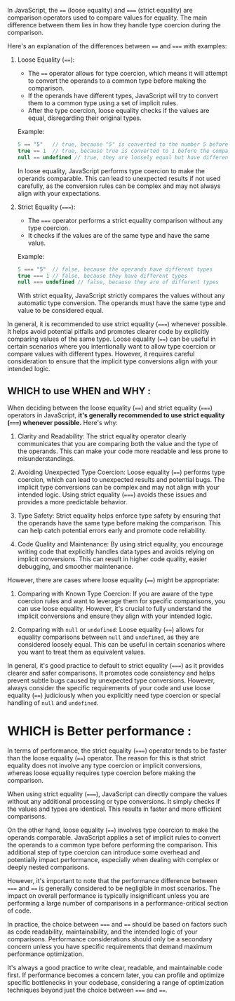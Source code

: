 In JavaScript, the `==` (loose equality) and `===` (strict equality) are comparison operators used to compare values for equality. The main difference between them lies in how they handle type coercion during the comparison.

Here's an explanation of the differences between `==` and `===` with examples:

1. Loose Equality (`==`):
   - The `==` operator allows for type coercion, which means it will attempt to convert the operands to a common type before making the comparison.
   - If the operands have different types, JavaScript will try to convert them to a common type using a set of implicit rules.
   - After the type coercion, loose equality checks if the values are equal, disregarding their original types.
   
   Example:
   ```javascript
   5 == "5"   // true, because "5" is converted to the number 5 before the comparison
   true == 1  // true, because true is converted to 1 before the comparison
   null == undefined // true, they are loosely equal but have different types
   ```
   
   In loose equality, JavaScript performs type coercion to make the operands comparable. This can lead to unexpected results if not used carefully, as the conversion rules can be complex and may not always align with your expectations.

2. Strict Equality (`===`):
   - The `===` operator performs a strict equality comparison without any type coercion.
   - It checks if the values are of the same type and have the same value.
   
   Example:
   ```javascript
   5 === "5"  // false, because the operands have different types
   true === 1 // false, because they have different types
   null === undefined // false, because they are of different types
   ```
   
   With strict equality, JavaScript strictly compares the values without any automatic type conversion. The operands must have the same type and value to be considered equal.
   
In general, it is recommended to use strict equality (`===`) whenever possible. It helps avoid potential pitfalls and promotes clearer code by explicitly comparing values of the same type. Loose equality (`==`) can be useful in certain scenarios where you intentionally want to allow type coercion or compare values with different types. However, it requires careful consideration to ensure that the implicit type conversions align with your intended logic.



## WHICH to use WHEN and WHY :
When deciding between the loose equality (`==`) and strict equality (`===`) operators in JavaScript, **it's generally recommended to use strict equality (`===`) whenever possible.** Here's why:

1. Clarity and Readability: The strict equality operator clearly communicates that you are comparing both the value and the type of the operands. This can make your code more readable and less prone to misunderstandings.

2. Avoiding Unexpected Type Coercion: Loose equality (`==`) performs type coercion, which can lead to unexpected results and potential bugs. The implicit type conversions can be complex and may not align with your intended logic. Using strict equality (`===`) avoids these issues and provides a more predictable behavior.

3. Type Safety: Strict equality helps enforce type safety by ensuring that the operands have the same type before making the comparison. This can help catch potential errors early and promote code reliability.

4. Code Quality and Maintenance: By using strict equality, you encourage writing code that explicitly handles data types and avoids relying on implicit conversions. This can result in higher code quality, easier debugging, and smoother maintenance.

However, there are cases where loose equality (`==`) might be appropriate:

1. Comparing with Known Type Coercion: If you are aware of the type coercion rules and want to leverage them for specific comparisons, you can use loose equality. However, it's crucial to fully understand the implicit conversions and ensure they align with your intended logic.

2. Comparing with `null` or `undefined`: Loose equality (`==`) allows for equality comparisons between `null` and `undefined`, as they are considered loosely equal. This can be useful in certain scenarios where you want to treat them as equivalent values.

In general, it's good practice to default to strict equality (`===`) as it provides clearer and safer comparisons. It promotes code consistency and helps prevent subtle bugs caused by unexpected type conversions. However, always consider the specific requirements of your code and use loose equality (`==`) judiciously when you explicitly need type coercion or special handling of `null` and `undefined`.



# WHICH is Better performance :
In terms of performance, the strict equality (`===`) operator tends to be faster than the loose equality (`==`) operator. The reason for this is that strict equality does not involve any type coercion or implicit conversions, whereas loose equality requires type coercion before making the comparison.

When using strict equality (`===`), JavaScript can directly compare the values without any additional processing or type conversions. It simply checks if the values and types are identical. This results in faster and more efficient comparisons.

On the other hand, loose equality (`==`) involves type coercion to make the operands comparable. JavaScript applies a set of implicit rules to convert the operands to a common type before performing the comparison. This additional step of type coercion can introduce some overhead and potentially impact performance, especially when dealing with complex or deeply nested comparisons.

However, it's important to note that the performance difference between `===` and `==` is generally considered to be negligible in most scenarios. The impact on overall performance is typically insignificant unless you are performing a large number of comparisons in a performance-critical section of code.

In practice, the choice between `===` and `==` should be based on factors such as code readability, maintainability, and the intended logic of your comparisons. Performance considerations should only be a secondary concern unless you have specific requirements that demand maximum performance optimization.

It's always a good practice to write clear, readable, and maintainable code first. If performance becomes a concern later, you can profile and optimize specific bottlenecks in your codebase, considering a range of optimization techniques beyond just the choice between `===` and `==`.